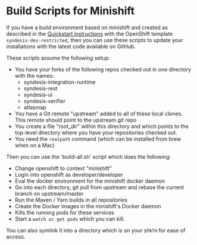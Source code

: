 # Build Scripts for Minishift

If you have a build environment based on minishift and created as described in the [Quickstart instructions](https://syndesis.io/quickstart/) with the OpenShift template `syndesis-dev-restricted`, then you can use these scripts to update your installations with the latest code available on GitHub.

These scripts assume the following setup:

* You have your forks of the following repos checked out in one directory with the names:
  - syndesis-integration-runtime
  - syndesis-rest
  - syndesis-ui
  - syndesis-verifier
  - atlasmap
* You have a Git remote "upstream" added to all of these local clones. This remote should point to the upstream git repo
* You create a file "root_dir" within this directory and which points to the top-level directory where you have your repositories checked out.
* You need the `realpath` command (which can be installed from brew when on a Mac)

Then you can use the 'build-all.sh' script which does the following:

* Change openshift to context "minishift"
* Login into openshift as developer/developer
* Eval the docker environment for the minishift docker daemon
* Go into each directory, git pull from upstream and rebase the current branch on upstream/master
* Run the Maven / Yarn builds in all repositories
* Create the Docker images in the minishift's Docker daemon
* Kills the running pods for these services
* Start a `watch oc get pods` which you can kill.

You can also symlink it into a directory which is on your `$PATH` for ease of access.
